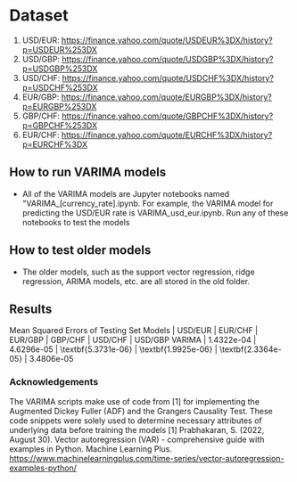 # Dataset
1. USD/EUR:
https://finance.yahoo.com/quote/USDEUR%3DX/history?p=USDEUR%253DX
2. USD/GBP:
https://finance.yahoo.com/quote/USDGBP%3DX/history?p=USDGBP%253DX
3. USD/CHF:
https://finance.yahoo.com/quote/USDCHF%3DX/history?p=USDCHF%253DX
4. EUR/GBP:
https://finance.yahoo.com/quote/EURGBP%3DX/history?p=EURGBP%253DX
5. GBP/CHF:
https://finance.yahoo.com/quote/GBPCHF%3DX/history?p=GBPCHF%253DX
6. EUR/CHF:
https://finance.yahoo.com/quote/EURCHF%3DX/history?p=EURCHF%3DX

## How to run VARIMA models
- All of the VARIMA models are Jupyter notebooks named "VARIMA_[currency_rate].ipynb. For example, the VARIMA model for predicting the USD/EUR rate is VARIMA_usd_eur.ipynb. Run any of these notebooks to test the models

## How to test older models
- The older models, such as the support vector regression, ridge regression, ARIMA models, etc. are all stored in the old folder.

## Results
Mean Squared Errors of Testing Set
Models | USD/EUR | EUR/CHF | EUR/GBP | GBP/CHF | USD/CHF | USD/GBP
VARIMA  | 1.4322e-04 | 4.6296e-05 | \textbf{5.3731e-06} | \textbf{1.9925e-06} |  \textbf{2.3364e-05} | 3.4806e-05

### Acknowledgements
The VARIMA scripts make use of code from [1] for implementing the Augmented Dickey Fuller (ADF) and the Grangers Causality Test. These code snippets were solely used to determine necessary attributes of underlying data before training the models
[1] Prabhakaran, S. (2022, August 30). Vector autoregression (VAR) - comprehensive guide with examples in Python. Machine Learning Plus. https://www.machinelearningplus.com/time-series/vector-autoregression-examples-python/ 
